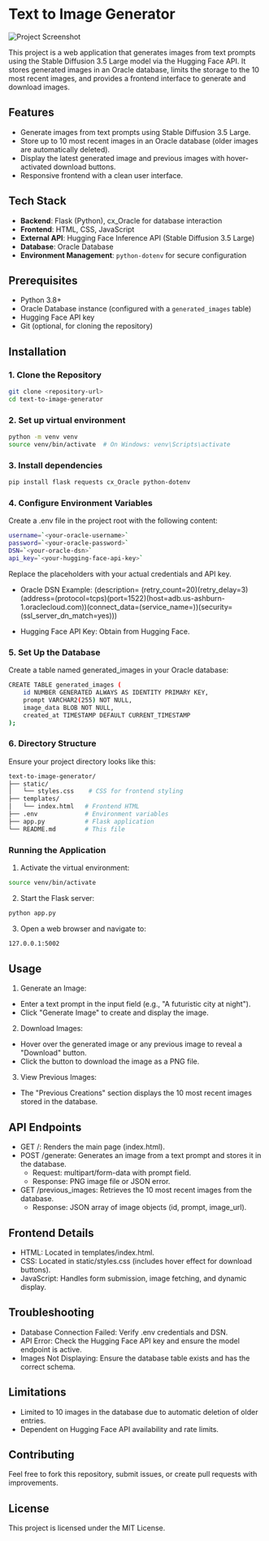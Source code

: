 # Text to Image Generator

![Project Screenshot](assets/project-preview.png)


This project is a web application that generates images from text prompts using the Stable Diffusion 3.5 Large model via the Hugging Face API. It stores generated images in an Oracle database, limits the storage to the 10 most recent images, and provides a frontend interface to generate and download images.

## Features
- Generate images from text prompts using Stable Diffusion 3.5 Large.
- Store up to 10 most recent images in an Oracle database (older images are automatically deleted).
- Display the latest generated image and previous images with hover-activated download buttons.
- Responsive frontend with a clean user interface.

## Tech Stack
- **Backend**: Flask (Python), cx_Oracle for database interaction
- **Frontend**: HTML, CSS, JavaScript
- **External API**: Hugging Face Inference API (Stable Diffusion 3.5 Large)
- **Database**: Oracle Database
- **Environment Management**: `python-dotenv` for secure configuration

## Prerequisites
- Python 3.8+
- Oracle Database instance (configured with a `generated_images` table)
- Hugging Face API key
- Git (optional, for cloning the repository)

## Installation

### 1. Clone the Repository
```bash
git clone <repository-url>
cd text-to-image-generator
```

### 2. Set up virtual environment
```bash
python -m venv venv
source venv/bin/activate  # On Windows: venv\Scripts\activate
```

### 3. Install dependencies 
```bash
pip install flask requests cx_Oracle python-dotenv
```

### 4. Configure Environment Variables
Create a .env file in the project root with the following content:
```bash
username=`<your-oracle-username>`
password=`<your-oracle-password>`
DSN=`<your-oracle-dsn>`
api_key=`<your-hugging-face-api-key>`
```

Replace the placeholders with your actual credentials and API key.

* Oracle DSN Example: (description= (retry_count=20)(retry_delay=3)(address=(protocol=tcps)(port=1522)(host=adb.us-ashburn-1.oraclecloud.com))(connect_data=(service_name=<your-service-name>))(security=(ssl_server_dn_match=yes)))

* Hugging Face API Key: Obtain from Hugging Face.

### 5. Set Up the Database
Create a table named generated_images in your Oracle database:
```bash
CREATE TABLE generated_images (
    id NUMBER GENERATED ALWAYS AS IDENTITY PRIMARY KEY,
    prompt VARCHAR2(255) NOT NULL,
    image_data BLOB NOT NULL,
    created_at TIMESTAMP DEFAULT CURRENT_TIMESTAMP
);
```
### 6. Directory Structure
Ensure your project directory looks like this:
```bash
text-to-image-generator/
├── static/
│   └── styles.css    # CSS for frontend styling
├── templates/
│   └── index.html   # Frontend HTML
├── .env             # Environment variables
├── app.py           # Flask application
└── README.md        # This file
```

### Running the Application
1. Activate the virtual environment:
```bash
source venv/bin/activate 
```

2. Start the Flask server:
```bash
python app.py
```

3.  Open a web browser and navigate to:
```bash
127.0.0.1:5002
```
## Usage
1. Generate an Image:
* Enter a text prompt in the input field (e.g., "A futuristic city at night").
* Click "Generate Image" to create and display the image.
2. Download Images:
* Hover over the generated image or any previous image to reveal a "Download" button.
* Click the button to download the image as a PNG file.
3. View Previous Images:
* The "Previous Creations" section displays the 10 most recent images stored in the database.

## API Endpoints
* GET /: Renders the main page (index.html).
* POST /generate: Generates an image from a text prompt and stores it in the database.
    * Request: multipart/form-data with prompt field.
    * Response: PNG image file or JSON error.
* GET /previous_images: Retrieves the 10 most recent images from the database.
    * Response: JSON array of image objects (id, prompt, image_url).

## Frontend Details
* HTML: Located in templates/index.html.
* CSS: Located in static/styles.css (includes hover effect for download buttons).
* JavaScript: Handles form submission, image fetching, and dynamic display.

## Troubleshooting
* Database Connection Failed: Verify .env credentials and DSN.
* API Error: Check the Hugging Face API key and ensure the model endpoint is active.
* Images Not Displaying: Ensure the database table exists and has the correct schema.
## Limitations
* Limited to 10 images in the database due to automatic deletion of older entries.
* Dependent on Hugging Face API availability and rate limits.
## Contributing
Feel free to fork this repository, submit issues, or create pull requests with improvements.

## License
This project is licensed under the MIT License.